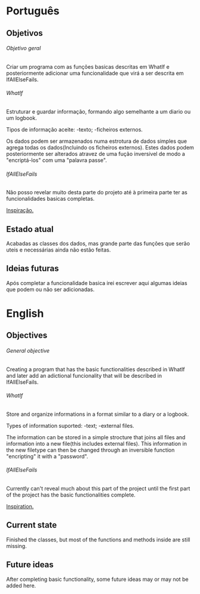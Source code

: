 <!--
## Getting Started

Welcome to the VS Code Java world. Here is a guideline to help you get started to write Java code in Visual Studio Code.

## Folder Structure

The workspace contains two folders by default, where:

- `src`: the folder to maintain sources
- `lib`: the folder to maintain dependencies

Meanwhile, the compiled output files will be generated in the `bin` folder by default.

> If you want to customize the folder structure, open `.vscode/settings.json` and update the related settings there.

## Dependency Management

The `JAVA PROJECTS` view allows you to manage your dependencies. More details can be found [here](https://github.com/microsoft/vscode-java-dependency#manage-dependencies).
-->
# Português

## Objetivos

###### Objetivo geral
Criar um programa com as funções basicas descritas em WhatIf e posteriormente adicionar uma funcionalidade que virá a ser descrita em IfAllElseFails.

###### WhatIf
Estruturar e guardar informação, formando algo semelhante a um diario ou um logbook.

Tipos de informação aceite:
-texto;
-ficheiros externos.

Os dados podem ser armazenados numa estrotura de dados simples que agrega todas os dados(Incluindo os ficheiros externos). Estes dados podem posteriormente ser alterados atravez de uma fução inversivel de modo a "encriptá-los" com uma "palavra passe".

###### IfAllElseFails
Não posso revelar muito desta parte do projeto até à primeira parte ter as funcionalidades basicas completas.

[Inspiração.](https://youtu.be/0lCDmSgVSUc)

## Estado atual
Acabadas as classes dos dados, mas grande parte das funções que serão uteis e necessárias ainda não estão feitas.

## Ideias futuras
Após completar a funcionalidade basica irei escrever aqui algumas ideias que podem ou não ser adicionadas.



# English

## Objectives

###### General objective
Creating a program that has the basic functionalities described in WhatIf and later add an adictional funcionality that will be described in IfAllElseFails.

###### WhatIf
Store and organize informations in a format similar to a diary or a logbook.

Types of information suported:
-text;
-external files.

The information can be stored in a simple strocture that joins all files and information into a new file(this includes external files). This information in the new filetype can then be changed through an inversible function "encripting" it with a "password".

###### IfAllElseFails
Currently can't reveal much about this part of the project until the first part of the project has the basic functionalities complete.

[Inspiration.](https://youtu.be/0lCDmSgVSUc)

## Current state
Finished the classes, but most of the functions and methods inside are still missing.

## Future ideas
After completing basic functionality, some future ideas may or may not be added here.